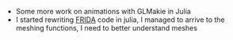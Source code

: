 - Some more work on animations with GLMakie in Julia
- I started rewriting [FRIDA](../phd/FRIDA.md) code in julia, I managed to arrive to the meshing functions, I need to better understand meshes